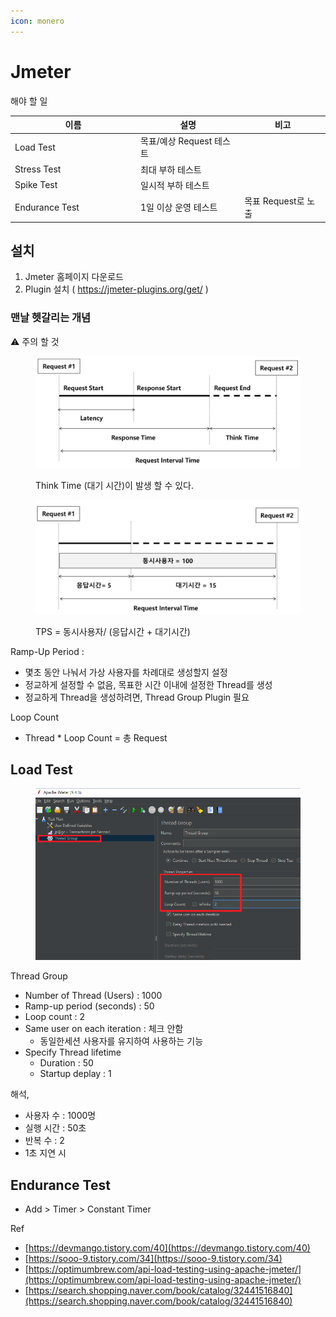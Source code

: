 ```yaml
---
icon: monero
---
```


# Jmeter

해야 할 일&#x20;

<table><thead><tr><th width="187">이름</th><th>설명</th><th>비고</th></tr></thead><tbody><tr><td>Load Test</td><td>목표/예상 Request 테스트</td><td></td></tr><tr><td>Stress Test</td><td>최대 부하 테스트</td><td></td></tr><tr><td>Spike Test</td><td>일시적 부하 테스트 </td><td></td></tr><tr><td>Endurance Test</td><td>1일  이상 운영 테스트</td><td>목표 Request로 노출</td></tr></tbody></table>



## 설치

1. Jmeter 홈페이지 다운로드
2. Plugin 설치 ( https://jmeter-plugins.org/get/ )

### 맨날 헷갈리는 개념

⚠️ 주의 할 것

<figure><img src="../../.gitbook/assets/image (46).png" alt=""><figcaption><p>Think Time (대기 시간)이 발생 할 수 있다.</p></figcaption></figure>

<figure><img src="../../.gitbook/assets/image (45).png" alt=""><figcaption><p>TPS = 동시사용자/ (응답시간 + 대기시간)</p></figcaption></figure>

Ramp-Up Period :&#x20;

* 몇초 동안 나눠서 가상 사용자를 차례대로 생성할지 설정
* 정교하게 설정할 수 없음, 목표한 시간 이내에 설정한 Thread를 생성
* 정교하게 Thread을 생성하려면, Thread Group Plugin 필요

Loop Count

* Thread \* Loop  Count = 총 Request



## Load Test

<figure><img src="../../.gitbook/assets/image (20).png" alt=""><figcaption></figcaption></figure>

Thread Group

* Number of Thread (Users) : 1000
* Ramp-up period (seconds) : 50&#x20;
* Loop count : 2
* Same user on each iteration  : 체크 안함
  * 동일한세션  사용자를 유지하여 사용하는 기능
* Specify Thread lifetime
  * Duration : 50
  * Startup deplay : 1

해석,&#x20;

* 사용자 수  : 1000명
* 실행 시간 : 50초
* 반복 수 : 2
* 1초 지연 시



## Endurance Test

* Add > Timer > Constant Timer





Ref

* [https://devmango.tistory.com/40](https://devmango.tistory.com/40)
* [https://sooo-9.tistory.com/34](https://sooo-9.tistory.com/34)
* [https://optimumbrew.com/api-load-testing-using-apache-jmeter/](https://optimumbrew.com/api-load-testing-using-apache-jmeter/)
* [https://search.shopping.naver.com/book/catalog/32441516840](https://search.shopping.naver.com/book/catalog/32441516840)

